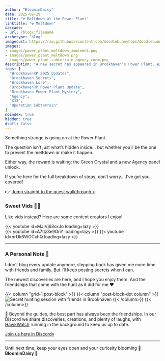 ```yaml
---
author: "BloominDaisy"
date: 2025-08-29
title: "☢️ Meltdown at the Power Plant"
linktitle: "☢️ Meltdown"
cascade:
- url: /blog/:filename
archetype: "blog"
imagecust: https://raw.githubusercontent.com/doodlebunnyhops/doodlebunnyhops.github.io/refs/heads/main/static/images/power_plant_meltdown.png
images:
- images/power_plant_meltdown_imminent.png
- images/power_plant_meltdown.png
- images/power_plant_subterrain_agency_room.png
description: "A new secret has appeared in Brookhaven’s Power Plant. Will you stop the meltdown—or cause it?"
tags: [
  "BrookhavenRP 2025 Updates",
  "Brookhaven Secrets",
  "Brookhaven Lore",
  "BrookhavenRP Power Plant Update",
  "Brookhaven Power Plant Mystery",
  "Agency",
  "X13",
  "Operation Subterrain"
]
noindex: true
hidden: true
draft: false
---
```


Something strange is going on at the Power Plant.  

The question isn’t just what’s hidden inside… but whether you’ll be the one to prevent the meltdown or make it happen.  

Either way, the reward is waiting: the Green Crystal and a new Agency panel unlock.  

If you’re here for the full breakdown of steps, don’t worry....I’ve got you covered!

👉 [Jump straight to the quest walkthrough »](/lore/quests/meltdown)

### Sweet Vids 🎥✨

Like vids instead? Here are some content creators I enjoy!

<div class="grid-1 post-vid-dot">
{{< youtube id=MJIVj68oxJo loading=lazy >}}
</div>

<div class="grid-2 post-vid-dot">
{{< youtube id=A7tlz3e9OnY loading=lazy >}}
{{< youtube id=nrUk6WOCxhQ loading=lazy >}}
</div>

---

### A Personal Note 💛

I don’t blog every update anymore, stepping back has given me more time with friends and family. But I’ll keep posting secrets when I can.  

The newest discoveries are here, and I hope you enjoy them. And the friendships that come with the hunt as it did for me :heart:  
 

{{< column "grid-1 post-block" >}}
{{< column "post-block-dot column" >}}
![Secret hunting session with friends in Brookhaven](/images/bh-secret-hunting-with-friends.png)
{{< /column>}}
{{< /column>}}


💛 Beyond the guides, the best part has always been the friendships. In our Discord we share discoveries, creations, and plenty of laughs, with [HawkWatch](https://hawkwatch.xyz) running in the background to keep us up to date.  

[Join us here in Discord»](https://discord.gg/fxhXWgxcHV)


---

Until next time, keep your eyes open and your curiosity blooming 🌼  
**BloominDaisy 💜**